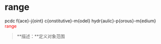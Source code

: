 # range
pcdc f{ace}-j{oint} c{onstitutive}-m{odel} hydr{aulic}-p{orous}-m{edium} <span style='color: red;'>range</span>
> **描述：**定义对象范围

